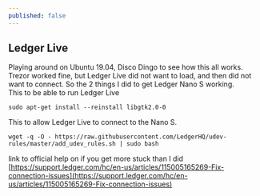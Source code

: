 ```yaml
---
published: false
---
```

## Ledger Live

Playing around on Ubuntu 19.04, Disco Dingo to see how this all works. Trezor worked fine, but Ledger Live did not want to load, and then did not want to connect. So the 2 things I did to get Ledger Nano S working.  
This to be able to run Ledger Live  
```
sudo apt-get install --reinstall libgtk2.0-0
```
This to allow Ledger Live to connect to the Nano S.
```
wget -q -O - https://raw.githubusercontent.com/LedgerHQ/udev-rules/master/add_udev_rules.sh | sudo bash
```
link to official help on if you get more stuck than I did  
[https://support.ledger.com/hc/en-us/articles/115005165269-Fix-connection-issues](https://support.ledger.com/hc/en-us/articles/115005165269-Fix-connection-issues)
